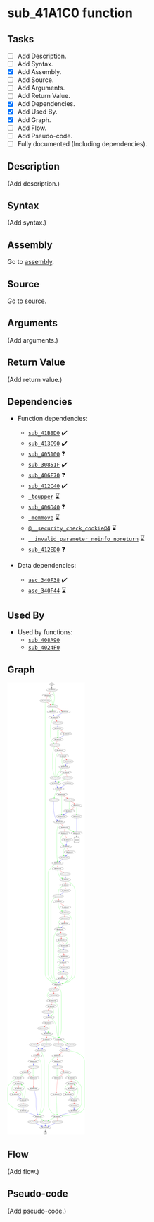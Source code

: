 # sub_41A1C0 function

## Tasks

- [ ] Add Description.
- [ ] Add Syntax.
- [X] Add Assembly.
- [ ] Add Source.
- [ ] Add Arguments.
- [ ] Add Return Value.
- [X] Add Dependencies.
- [X] Add Used By.
- [X] Add Graph.
- [ ] Add Flow.
- [ ] Add Pseudo-code.
- [ ] Fully documented (Including dependencies).

## Description

(Add description.)

## Syntax

(Add syntax.)

## Assembly

Go to [assembly](../asm/sub_41A1C0.asm).

## Source

Go to [source](../cc/sub_41A1C0.cc).

## Arguments

(Add arguments.)

## Return Value

(Add return value.)

## Dependencies

* Function dependencies:
  * [`sub_41B8D0`](sub_41B8D0.md) ✔️
  * [`sub_413C90`](sub_413C90.md) ✔️
  * [`sub_405100`](sub_405100.md) ❓
  * [`sub_30851F`](sub_30851F.md) ✔️
  * [`sub_406F70`](sub_406F70.md) ❓
  * [`sub_412C40`](sub_412C40.md) ✔️
  * [`_toupper`](_toupper.md) ⌛
  * [`sub_406D40`](sub_406D40.md) ❓
  * [`_memmove`](_memmove.md) ⌛
  * [`@__security_check_cookie@4`](@__security_check_cookie@4.md) ⌛
  * [`__invalid_parameter_noinfo_noreturn`](__invalid_parameter_noinfo_noreturn.md) ⌛
  * [`sub_412ED0`](sub_412ED0.md) ❓

* Data dependencies:
  * [`asc_340F38`](asc_340F38.md) ✔️
  * [`asc_340F44`](asc_340F44.md) ⌛

## Used By

* Used by functions:
  * [`sub_408A90`](sub_408A90.md)
  * [`sub_4024F0`](sub_4024F0.md)

## Graph

![sub_41A1C0 Graph](../svg/sub_41A1C0.svg "sub_41A1C0 Graph")

## Flow

(Add flow.)

## Pseudo-code

(Add pseudo-code.)


